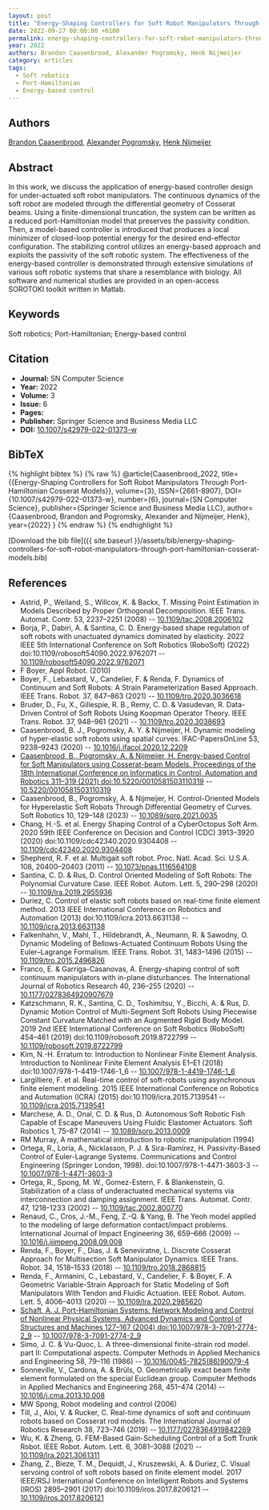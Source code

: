 ```yaml
---
layout: post
title: "Energy-Shaping Controllers for Soft Robot Manipulators Through Port-Hamiltonian Cosserat Models"
date: 2022-09-27 00:00:00 +0100
permalink: energy-shaping-controllers-for-soft-robot-manipulators-through-port-hamiltonian-cosserat-models
year: 2022
authors: Brandon Caasenbrood, Alexander Pogromsky, Henk Nijmeijer
category: articles
tags:
  - Soft robotics
  - Port-Hamiltonian
  - Energy-based control
---
```

 
## Authors
[Brandon Caasenbrood](authors/brandon-caasenbrood), [Alexander Pogromsky](authors/alexander-pogromsky), [Henk Nijmeijer](authors/henk-nijmeijer)
 
## Abstract
In this work, we discuss the application of energy-based controller design for under-actuated soft robot manipulators. The continuous dynamics of the soft robot are modeled through the differential geometry of Cosserat beams. Using a finite-dimensional truncation, the system can be written as a reduced port-Hamiltonian model that preserves the passivity condition. Then, a model-based controller is introduced that produces a local minimizer of closed-loop potential energy for the desired end-effector configuration. The stabilizing control utilizes an energy-based approach and exploits the passivity of the soft robotic system. The effectiveness of the energy-based controller is demonstrated through extensive simulations of various soft robotic systems that share a resemblance with biology. All software and numerical studies are provided in an open-access SOROTOKI toolkit written in Matlab.
 
## Keywords
Soft robotics; Port-Hamiltonian; Energy-based control
 
## Citation
- **Journal:** SN Computer Science
- **Year:** 2022
- **Volume:** 3
- **Issue:** 6
- **Pages:** 
- **Publisher:** Springer Science and Business Media LLC
- **DOI:** [10.1007/s42979-022-01373-w](https://doi.org/10.1007/s42979-022-01373-w)
 
## BibTeX
{% highlight bibtex %}
{% raw %}
@article{Caasenbrood_2022,
  title={{Energy-Shaping Controllers for Soft Robot Manipulators Through Port-Hamiltonian Cosserat Models}},
  volume={3},
  ISSN={2661-8907},
  DOI={10.1007/s42979-022-01373-w},
  number={6},
  journal={SN Computer Science},
  publisher={Springer Science and Business Media LLC},
  author={Caasenbrood, Brandon and Pogromsky, Alexander and Nijmeijer, Henk},
  year={2022}
}
{% endraw %}
{% endhighlight %}
 
[Download the bib file]({{ site.baseurl }}/assets/bib/energy-shaping-controllers-for-soft-robot-manipulators-through-port-hamiltonian-cosserat-models.bib)
 
## References
- Astrid, P., Weiland, S., Willcox, K. & Backx, T. Missing Point Estimation in Models Described by Proper Orthogonal Decomposition. IEEE Trans. Automat. Contr. 53, 2237–2251 (2008) -- [10.1109/tac.2008.2006102](https://doi.org/10.1109/tac.2008.2006102)
- Borja, P., Dabiri, A. & Santina, C. D. Energy-based shape regulation of soft robots with unactuated dynamics dominated by elasticity. 2022 IEEE 5th International Conference on Soft Robotics (RoboSoft) (2022) doi:10.1109/robosoft54090.2022.9762071 -- [10.1109/robosoft54090.2022.9762071](https://doi.org/10.1109/robosoft54090.2022.9762071)
- F Boyer, Appl Robot. (2010)
- Boyer, F., Lebastard, V., Candelier, F. & Renda, F. Dynamics of Continuum and Soft Robots: A Strain Parameterization Based Approach. IEEE Trans. Robot. 37, 847–863 (2021) -- [10.1109/tro.2020.3036618](https://doi.org/10.1109/tro.2020.3036618)
- Bruder, D., Fu, X., Gillespie, R. B., Remy, C. D. & Vasudevan, R. Data-Driven Control of Soft Robots Using Koopman Operator Theory. IEEE Trans. Robot. 37, 948–961 (2021) -- [10.1109/tro.2020.3038693](https://doi.org/10.1109/tro.2020.3038693)
- Caasenbrood, B. J., Pogromsky, A. Y. & Nijmeijer, H. Dynamic modeling of hyper-elastic soft robots using spatial curves. IFAC-PapersOnLine 53, 9238–9243 (2020) -- [10.1016/j.ifacol.2020.12.2209](https://doi.org/10.1016/j.ifacol.2020.12.2209)
- [Caasenbrood, B., Pogromsky, A. & Nijmeijer, H. Energy-based Control for Soft Manipulators using Cosserat-beam Models. Proceedings of the 18th International Conference on Informatics in Control, Automation and Robotics 311–319 (2021) doi:10.5220/0010581503110319](energy-based-control-for-soft-manipulators-using-cosserat-beam-models) -- [10.5220/0010581503110319](https://doi.org/10.5220/0010581503110319)
- Caasenbrood, B., Pogromsky, A. & Nijmeijer, H. Control-Oriented Models for Hyperelastic Soft Robots Through Differential Geometry of Curves. Soft Robotics 10, 129–148 (2023) -- [10.1089/soro.2021.0035](https://doi.org/10.1089/soro.2021.0035)
- Chang, H.-S. et al. Energy Shaping Control of a CyberOctopus Soft Arm. 2020 59th IEEE Conference on Decision and Control (CDC) 3913–3920 (2020) doi:10.1109/cdc42340.2020.9304408 -- [10.1109/cdc42340.2020.9304408](https://doi.org/10.1109/cdc42340.2020.9304408)
- Shepherd, R. F. et al. Multigait soft robot. Proc. Natl. Acad. Sci. U.S.A. 108, 20400–20403 (2011) -- [10.1073/pnas.1116564108](https://doi.org/10.1073/pnas.1116564108)
- Santina, C. D. & Rus, D. Control Oriented Modeling of Soft Robots: The Polynomial Curvature Case. IEEE Robot. Autom. Lett. 5, 290–298 (2020) -- [10.1109/lra.2019.2955936](https://doi.org/10.1109/lra.2019.2955936)
- Duriez, C. Control of elastic soft robots based on real-time finite element method. 2013 IEEE International Conference on Robotics and Automation (2013) doi:10.1109/icra.2013.6631138 -- [10.1109/icra.2013.6631138](https://doi.org/10.1109/icra.2013.6631138)
- Falkenhahn, V., Mahl, T., Hildebrandt, A., Neumann, R. & Sawodny, O. Dynamic Modeling of Bellows-Actuated Continuum Robots Using the Euler–Lagrange Formalism. IEEE Trans. Robot. 31, 1483–1496 (2015) -- [10.1109/tro.2015.2496826](https://doi.org/10.1109/tro.2015.2496826)
- Franco, E. & Garriga-Casanovas, A. Energy-shaping control of soft continuum manipulators with in-plane disturbances. The International Journal of Robotics Research 40, 236–255 (2020) -- [10.1177/0278364920907679](https://doi.org/10.1177/0278364920907679)
- Katzschmann, R. K., Santina, C. D., Toshimitsu, Y., Bicchi, A. & Rus, D. Dynamic Motion Control of Multi-Segment Soft Robots Using Piecewise Constant Curvature Matched with an Augmented Rigid Body Model. 2019 2nd IEEE International Conference on Soft Robotics (RoboSoft) 454–461 (2019) doi:10.1109/robosoft.2019.8722799 -- [10.1109/robosoft.2019.8722799](https://doi.org/10.1109/robosoft.2019.8722799)
- Kim, N.-H. Erratum to: Introduction to Nonlinear Finite Element Analysis. Introduction to Nonlinear Finite Element Analysis E1–E1 (2018) doi:10.1007/978-1-4419-1746-1_6 -- [10.1007/978-1-4419-1746-1_6](https://doi.org/10.1007/978-1-4419-1746-1_6)
- Largilliere, F. et al. Real-time control of soft-robots using asynchronous finite element modeling. 2015 IEEE International Conference on Robotics and Automation (ICRA) (2015) doi:10.1109/icra.2015.7139541 -- [10.1109/icra.2015.7139541](https://doi.org/10.1109/icra.2015.7139541)
- Marchese, A. D., Onal, C. D. & Rus, D. Autonomous Soft Robotic Fish Capable of Escape Maneuvers Using Fluidic Elastomer Actuators. Soft Robotics 1, 75–87 (2014) -- [10.1089/soro.2013.0009](https://doi.org/10.1089/soro.2013.0009)
- RM Murray, A mathematical introduction to robotic manipulation (1994)
- Ortega, R., Loría, A., Nicklasson, P. J. & Sira-Ramírez, H. Passivity-Based Control of Euler-Lagrange Systems. Communications and Control Engineering (Springer London, 1998). doi:10.1007/978-1-4471-3603-3 -- [10.1007/978-1-4471-3603-3](https://doi.org/10.1007/978-1-4471-3603-3)
- Ortega, R., Spong, M. W., Gomez-Estern, F. & Blankenstein, G. Stabilization of a class of underactuated mechanical systems via interconnection and damping assignment. IEEE Trans. Automat. Contr. 47, 1218–1233 (2002) -- [10.1109/tac.2002.800770](https://doi.org/10.1109/tac.2002.800770)
- Renaud, C., Cros, J.-M., Feng, Z.-Q. & Yang, B. The Yeoh model applied to the modeling of large deformation contact/impact problems. International Journal of Impact Engineering 36, 659–666 (2009) -- [10.1016/j.ijimpeng.2008.09.008](https://doi.org/10.1016/j.ijimpeng.2008.09.008)
- Renda, F., Boyer, F., Dias, J. & Seneviratne, L. Discrete Cosserat Approach for Multisection Soft Manipulator Dynamics. IEEE Trans. Robot. 34, 1518–1533 (2018) -- [10.1109/tro.2018.2868815](https://doi.org/10.1109/tro.2018.2868815)
- Renda, F., Armanini, C., Lebastard, V., Candelier, F. & Boyer, F. A Geometric Variable-Strain Approach for Static Modeling of Soft Manipulators With Tendon and Fluidic Actuation. IEEE Robot. Autom. Lett. 5, 4006–4013 (2020) -- [10.1109/lra.2020.2985620](https://doi.org/10.1109/lra.2020.2985620)
- [Schaft, A. J. Port-Hamiltonian Systems: Network Modeling and Control of Nonlinear Physical Systems. Advanced Dynamics and Control of Structures and Machines 127–167 (2004) doi:10.1007/978-3-7091-2774-2_9](port-hamiltonian-systems-network-modeling-and-control-of-nonlinear-physical-systems) -- [10.1007/978-3-7091-2774-2_9](https://doi.org/10.1007/978-3-7091-2774-2_9)
- Simo, J. C. & Vu-Quoc, L. A three-dimensional finite-strain rod model. part II: Computational aspects. Computer Methods in Applied Mechanics and Engineering 58, 79–116 (1986) -- [10.1016/0045-7825(86)90079-4](https://doi.org/10.1016/0045-7825(86)90079-4)
- Sonneville, V., Cardona, A. & Brüls, O. Geometrically exact beam finite element formulated on the special Euclidean group. Computer Methods in Applied Mechanics and Engineering 268, 451–474 (2014) -- [10.1016/j.cma.2013.10.008](https://doi.org/10.1016/j.cma.2013.10.008)
- MW Spong, Robot modeling and control (2006)
- Till, J., Aloi, V. & Rucker, C. Real-time dynamics of soft and continuum robots based on Cosserat rod models. The International Journal of Robotics Research 38, 723–746 (2019) -- [10.1177/0278364919842269](https://doi.org/10.1177/0278364919842269)
- Wu, K. & Zheng, G. FEM-Based Gain-Scheduling Control of a Soft Trunk Robot. IEEE Robot. Autom. Lett. 6, 3081–3088 (2021) -- [10.1109/lra.2021.3061311](https://doi.org/10.1109/lra.2021.3061311)
- Zhang, Z., Bieze, T. M., Dequidt, J., Kruszewski, A. & Duriez, C. Visual servoing control of soft robots based on finite element model. 2017 IEEE/RSJ International Conference on Intelligent Robots and Systems (IROS) 2895–2901 (2017) doi:10.1109/iros.2017.8206121 -- [10.1109/iros.2017.8206121](https://doi.org/10.1109/iros.2017.8206121)


